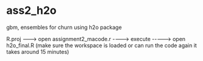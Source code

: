 # ass2_h2o

gbm, ensembles for churn using h2o package

R.proj ---> open assignment2_macode.r ----> execute -----> open h2o_final.R (make sure the workspace is loaded or can run the code again it takes around 15 minutes)
